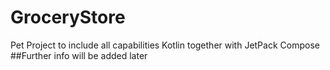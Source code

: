 # GroceryStore
Pet Project to include all capabilities Kotlin together with JetPack Compose
##Further info will be added later
